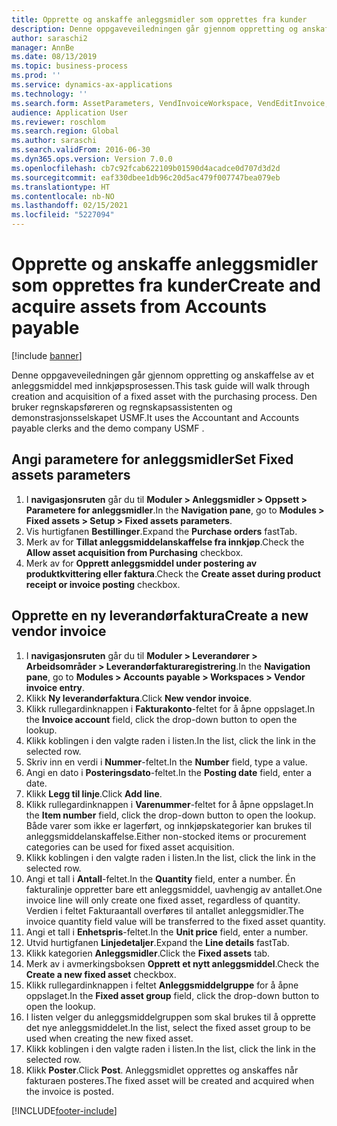 ```yaml
---
title: Opprette og anskaffe anleggsmidler som opprettes fra kunder
description: Denne oppgaveveiledningen går gjennom oppretting og anskaffelse av et anleggsmiddel med innkjøpsprosessen.
author: saraschi2
manager: AnnBe
ms.date: 08/13/2019
ms.topic: business-process
ms.prod: ''
ms.service: dynamics-ax-applications
ms.technology: ''
ms.search.form: AssetParameters, VendInvoiceWorkspace, VendEditInvoice, VendTableLookup, InventItemIdLookupSimple, AssetTable
audience: Application User
ms.reviewer: roschlom
ms.search.region: Global
ms.author: saraschi
ms.search.validFrom: 2016-06-30
ms.dyn365.ops.version: Version 7.0.0
ms.openlocfilehash: cb7c92fcab622109b01590d4acadce0d707d3d2d
ms.sourcegitcommit: eaf330dbee1db96c20d5ac479f007747bea079eb
ms.translationtype: HT
ms.contentlocale: nb-NO
ms.lasthandoff: 02/15/2021
ms.locfileid: "5227094"
---
```

# <a name="create-and-acquire-assets-from-accounts-payable"></a><span data-ttu-id="2bf99-103">Opprette og anskaffe anleggsmidler som opprettes fra kunder</span><span class="sxs-lookup"><span data-stu-id="2bf99-103">Create and acquire assets from Accounts payable</span></span>

[!include [banner](../../includes/banner.md)]

<span data-ttu-id="2bf99-104">Denne oppgaveveiledningen går gjennom oppretting og anskaffelse av et anleggsmiddel med innkjøpsprosessen.</span><span class="sxs-lookup"><span data-stu-id="2bf99-104">This task guide will walk through creation and acquisition of a fixed asset with the purchasing process.</span></span>  <span data-ttu-id="2bf99-105">Den bruker regnskapsføreren og regnskapsassistenten og demonstrasjonsselskapet USMF.</span><span class="sxs-lookup"><span data-stu-id="2bf99-105">It uses the Accountant and Accounts payable clerks and the demo company USMF .</span></span>


## <a name="set-fixed-assets-parameters"></a><span data-ttu-id="2bf99-106">Angi parametere for anleggsmidler</span><span class="sxs-lookup"><span data-stu-id="2bf99-106">Set Fixed assets parameters</span></span>
1. <span data-ttu-id="2bf99-107">I **navigasjonsruten** går du til **Moduler > Anleggsmidler > Oppsett > Parametere for anleggsmidler**.</span><span class="sxs-lookup"><span data-stu-id="2bf99-107">In the **Navigation pane**, go to **Modules > Fixed assets > Setup > Fixed assets parameters**.</span></span>
2. <span data-ttu-id="2bf99-108">Vis hurtigfanen **Bestillinger**.</span><span class="sxs-lookup"><span data-stu-id="2bf99-108">Expand the **Purchase orders** fastTab.</span></span>
3. <span data-ttu-id="2bf99-109">Merk av for **Tillat anleggsmiddelanskaffelse fra innkjøp**.</span><span class="sxs-lookup"><span data-stu-id="2bf99-109">Check the **Allow asset acquisition from Purchasing** checkbox.</span></span>
4. <span data-ttu-id="2bf99-110">Merk av for **Opprett anleggsmiddel under postering av produktkvittering eller faktura**.</span><span class="sxs-lookup"><span data-stu-id="2bf99-110">Check the **Create asset during product receipt or invoice posting** checkbox.</span></span>

## <a name="create-a-new-vendor-invoice"></a><span data-ttu-id="2bf99-111">Opprette en ny leverandørfaktura</span><span class="sxs-lookup"><span data-stu-id="2bf99-111">Create a new vendor invoice</span></span>
1. <span data-ttu-id="2bf99-112">I **navigasjonsruten** går du til **Moduler > Leverandører > Arbeidsområder > Leverandørfakturaregistrering**.</span><span class="sxs-lookup"><span data-stu-id="2bf99-112">In the **Navigation pane**, go to **Modules > Accounts payable > Workspaces > Vendor invoice entry**.</span></span>
2. <span data-ttu-id="2bf99-113">Klikk **Ny leverandørfaktura**.</span><span class="sxs-lookup"><span data-stu-id="2bf99-113">Click **New vendor invoice**.</span></span>
3. <span data-ttu-id="2bf99-114">Klikk rullegardinknappen i **Fakturakonto**-feltet for å åpne oppslaget.</span><span class="sxs-lookup"><span data-stu-id="2bf99-114">In the **Invoice account** field, click the drop-down button to open the lookup.</span></span>
4. <span data-ttu-id="2bf99-115">Klikk koblingen i den valgte raden i listen.</span><span class="sxs-lookup"><span data-stu-id="2bf99-115">In the list, click the link in the selected row.</span></span>
5. <span data-ttu-id="2bf99-116">Skriv inn en verdi i **Nummer**-feltet.</span><span class="sxs-lookup"><span data-stu-id="2bf99-116">In the **Number** field, type a value.</span></span>
6. <span data-ttu-id="2bf99-117">Angi en dato i **Posteringsdato**-feltet.</span><span class="sxs-lookup"><span data-stu-id="2bf99-117">In the **Posting date** field, enter a date.</span></span>
7. <span data-ttu-id="2bf99-118">Klikk **Legg til linje**.</span><span class="sxs-lookup"><span data-stu-id="2bf99-118">Click **Add line**.</span></span>
8. <span data-ttu-id="2bf99-119">Klikk rullegardinknappen i **Varenummer**-feltet for å åpne oppslaget.</span><span class="sxs-lookup"><span data-stu-id="2bf99-119">In the **Item number** field, click the drop-down button to open the lookup.</span></span> <span data-ttu-id="2bf99-120">Både varer som ikke er lagerført, og innkjøpskategorier kan brukes til anleggsmiddelanskaffelse.</span><span class="sxs-lookup"><span data-stu-id="2bf99-120">Either non-stocked items or procurement categories can be used for fixed asset acquisition.</span></span>  
9. <span data-ttu-id="2bf99-121">Klikk koblingen i den valgte raden i listen.</span><span class="sxs-lookup"><span data-stu-id="2bf99-121">In the list, click the link in the selected row.</span></span>
10. <span data-ttu-id="2bf99-122">Angi et tall i **Antall**-feltet.</span><span class="sxs-lookup"><span data-stu-id="2bf99-122">In the **Quantity** field, enter a number.</span></span> <span data-ttu-id="2bf99-123">Én fakturalinje oppretter bare ett anleggsmiddel, uavhengig av antallet.</span><span class="sxs-lookup"><span data-stu-id="2bf99-123">One invoice line will only create one fixed asset, regardless of quantity.</span></span> <span data-ttu-id="2bf99-124">Verdien i feltet Fakturaantall overføres til antallet anleggsmidler.</span><span class="sxs-lookup"><span data-stu-id="2bf99-124">The invoice quantity field value will be transferred to the fixed asset quantity.</span></span>  
11. <span data-ttu-id="2bf99-125">Angi et tall i **Enhetspris**-feltet.</span><span class="sxs-lookup"><span data-stu-id="2bf99-125">In the **Unit price** field, enter a number.</span></span>
12. <span data-ttu-id="2bf99-126">Utvid hurtigfanen **Linjedetaljer**.</span><span class="sxs-lookup"><span data-stu-id="2bf99-126">Expand the **Line details** fastTab.</span></span>
13. <span data-ttu-id="2bf99-127">Klikk kategorien **Anleggsmidler**.</span><span class="sxs-lookup"><span data-stu-id="2bf99-127">Click the **Fixed assets** tab.</span></span>
14. <span data-ttu-id="2bf99-128">Merk av i avmerkingsboksen **Opprett et nytt anleggsmiddel**.</span><span class="sxs-lookup"><span data-stu-id="2bf99-128">Check the **Create a new fixed asset** checkbox.</span></span>
15. <span data-ttu-id="2bf99-129">Klikk rullegardinknappen i feltet **Anleggsmiddelgruppe** for å åpne oppslaget.</span><span class="sxs-lookup"><span data-stu-id="2bf99-129">In the **Fixed asset group** field, click the drop-down button to open the lookup.</span></span>
16. <span data-ttu-id="2bf99-130">I listen velger du anleggsmiddelgruppen som skal brukes til å opprette det nye anleggsmiddelet.</span><span class="sxs-lookup"><span data-stu-id="2bf99-130">In the list, select the fixed asset group to be used when creating the new fixed asset.</span></span>
17. <span data-ttu-id="2bf99-131">Klikk koblingen i den valgte raden i listen.</span><span class="sxs-lookup"><span data-stu-id="2bf99-131">In the list, click the link in the selected row.</span></span>
18. <span data-ttu-id="2bf99-132">Klikk **Poster**.</span><span class="sxs-lookup"><span data-stu-id="2bf99-132">Click **Post**.</span></span> <span data-ttu-id="2bf99-133">Anleggsmidlet opprettes og anskaffes når fakturaen posteres.</span><span class="sxs-lookup"><span data-stu-id="2bf99-133">The fixed asset will be created and acquired when the invoice is posted.</span></span>  



[!INCLUDE[footer-include](../../../includes/footer-banner.md)]